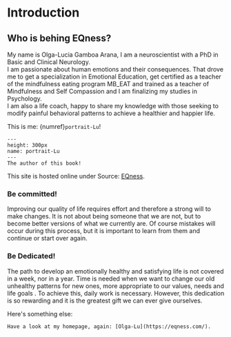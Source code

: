 Introduction
============

## Who is behing EQness?

My name is Olga-Lucia Gamboa Arana, I am a neuroscientist with a PhD in Basic and Clinical Neurology.  
I am passionate about human emotions and their consequences. That drove me to get a specialization in Emotional Education, get certified as a teacher of the mindfulness eating program MB_EAT and trained as a teacher of Mindfulness and Self Compassion and I am finalizing my studies in Psychology.  
I am also a life coach, happy to share my knowledge with those seeking to modify painful behavioral patterns to achieve a healthier and happier life.

This is me: {numref}`portrait-Lu`!

```{figure} ./images/Lu-768x509.jpg
---
height: 300px
name: portrait-Lu
---
The author of this book!
```

This site is hosted online under Source:
[EQness](https://eqness.com/).

### Be committed!
Improving our quality of life requires effort and therefore a strong will to make changes. It is not about being someone that we are not, but to become better versions of what we currently are. Of course mistakes will occur during this process, but it is important to learn from them and continue or start over again.

### Be Dedicated!
The path to develop an emotionally healthy and satisfying life is not covered in a week, nor in a year. Time is needed when we want to change our old unhealthy patterns for new ones, more appropriate to our values, needs and life goals . To achieve this, daily work is necessary. However, this dedication is so rewarding and it is the greatest gift we can ever give ourselves.


Here's something else:
```{hint}
Have a look at my homepage, again: [Olga-Lu](https://eqness.com/).
```
